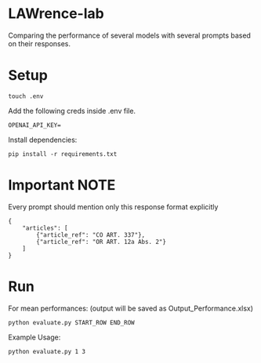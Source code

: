 # LAWrence-lab
Comparing the performance of several models with several prompts based on their responses.

# Setup

```
touch .env
```

Add the following creds inside .env file.

```
OPENAI_API_KEY=
```

Install dependencies:

```
pip install -r requirements.txt
```

# Important NOTE

Every prompt should mention only this response format explicitly

```
{
    "articles": [
        {"article_ref": "CO ART. 337"},
        {"article_ref": "OR ART. 12a Abs. 2"}
    ]
}
```

# Run

For mean performances: (output will be saved as Output_Performance.xlsx)

<code>python evaluate.py START_ROW END_ROW</code>

Example Usage:

```
python evaluate.py 1 3
```